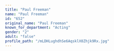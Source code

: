 ```yaml
---
title: "Paul Freeman"
name: "Paul Freeman"
id: "652"
original_name: "Paul Freeman"
known_for_department: "Acting"
gender: "2"
adult: "false"
profile_path: "/mLDHLughdhSe6AqsklX0Zhjk9Rx.jpg"
---
```

